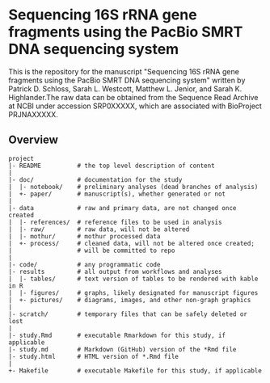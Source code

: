 Sequencing 16S rRNA gene fragments using the PacBio SMRT DNA sequencing system
=======

This is the repository for the manuscript "Sequencing 16S rRNA gene fragments using the PacBio SMRT
DNA sequencing system" written by Patrick D. Schloss, Sarah L. Westcott, Matthew L. Jenior, and 
Sarah K. Highlander.The raw data can be obtained from the Sequence Read Archive at NCBI under accession 
SRP0XXXXX, which are associated with BioProject PRJNAXXXXX.



Overview
--------

    project
    |- README          # the top level description of content
    |
    |- doc/            # documentation for the study
    |  |- notebook/    # preliminary analyses (dead branches of analysis)
    |  +- paper/       # manuscript(s), whether generated or not
    |
    |- data            # raw and primary data, are not changed once created
    |  |- references/  # reference files to be used in analysis
    |  |- raw/         # raw data, will not be altered
    |  |- mothur/      # mothur processed data
    |  +- process/     # cleaned data, will not be altered once created;
    |                  # will be committed to repo
    |
    |- code/           # any programmatic code
    |- results         # all output from workflows and analyses
    |  |- tables/      # text version of tables to be rendered with kable in R
    |  |- figures/     # graphs, likely designated for manuscript figures
    |  +- pictures/    # diagrams, images, and other non-graph graphics
    |
    |- scratch/        # temporary files that can be safely deleted or lost
    |
    |- study.Rmd       # executable Rmarkdown for this study, if applicable
    |- study.md        # Markdown (GitHub) version of the *Rmd file
    |- study.html      # HTML version of *.Rmd file
    |
    +- Makefile        # executable Makefile for this study, if applicable

